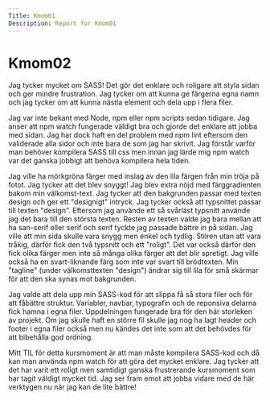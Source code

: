 ```yaml
---
Title: Kmom01
Description: Report for Kmom01
---
```


Kmom02
==================

Jag tycker mycket om SASS! Det gör det enklare och roligare att styla sidan och ger mindre frustration. Jag tycker om att kunna ge färgerna egna namn och jag tycker om att kunna nästla element och dela upp i flera filer.

Jag var inte bekant med Node, npm eller npm scripts sedan tidigare. Jag anser att npm watch fungerade väldigt bra och gjorde det enklare att jobba med sidan. Jag har dock haft en del problem med npm lint eftersom den validerade alla sidor och inte bara de som jag har skrivit. Jag förstår varför man behöver kompilera SASS till css men innan jag lärde mig npm watch var det ganska jobbigt att behöva kompilera hela tiden.

Jag ville ha mörkgröna färger med inslag av den lila färgen från min tröja på fotot. Jag tycker att det blev snyggt! Jag blev extra nöjd med färggradienten bakom min välkomst-text. Jag tycker att den bakgrunden passar med texten design och ger ett "designigt" intryck. Jag tycker också att typsnittet passar till texten "design". Eftersom jag använde ett så svårläst typsnitt använde jag det bara till den största texten. Resten av texten valde jag bara mellan att ha san-serif eller serif och serif tyckte jag passade bättre in på sidan. Jag ville att min sida skulle vara snygg men enkel och tydlig. Stilren utan att vara tråkig, därför fick den två typsnitt och ett "roligt". Det var också därför den fick olika färger men inte så många olika färger att det blir spretigt. Jag ville också ha en svart-liknande färg som inte var svart till brödtexten. Min "tagline" (under välkomsttexten "design") ändrar sig till lila för små skärmar för att den ska synas mot bakgrunden.

Jag valde att dela upp min SASS-kod för att slippa få så stora filer och för att fåbättre struktur. Variabler, navbar, typografin och de reponsiva delarna fick hamna i egna filer. Uppdelningen fungerade bra för den här storleken av projekt. Om jag skulle haft en större fil skulle jag nog ha lagt header och footer i egna filer också men nu kändes det inte som att det behövdes för att bibehålla god ordning.

Mitt TIL för detta kursmoment är att man måste kompilera SASS-kod och då kan man använda npm watch för att göra det mycket enklare. Jag tycker att det har varit ett roligt men samtidigt ganska frustrerande kursmoment som har tagit väldigt mycket tid. Jag ser fram emot att jobba vidare med de här verktygen nu när jag kan de lite bättre!
